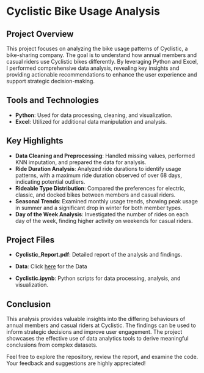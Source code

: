 # Cyclistic Bike Usage Analysis

## Project Overview

This project focuses on analyzing the bike usage patterns of Cyclistic, a bike-sharing company. The goal is to understand how annual members and casual riders use Cyclistic bikes differently. By leveraging Python and Excel, I performed comprehensive data analysis, revealing key insights and providing actionable recommendations to enhance the user experience and support strategic decision-making.

## Tools and Technologies

- **Python**: Used for data processing, cleaning, and visualization.
- **Excel**: Utilized for additional data manipulation and analysis.

## Key Highlights

- **Data Cleaning and Preprocessing**: Handled missing values, performed KNN imputation, and prepared the data for analysis.
- **Ride Duration Analysis**: Analyzed ride durations to identify usage patterns, with a maximum ride duration observed of over 68 days, indicating potential outliers.
- **Rideable Type Distribution**: Compared the preferences for electric, classic, and docked bikes between members and casual riders.
- **Seasonal Trends**: Examined monthly usage trends, showing peak usage in summer and a significant drop in winter for both member types.
- **Day of the Week Analysis**: Investigated the number of rides on each day of the week, finding higher activity on weekends for casual riders.

## Project Files

- **Cyclistic_Report.pdf**: Detailed report of the analysis and findings.
- **Data**: Click [here](https://divvy-tripdata.s3.amazonaws.com/index.html) for the Data

- **Cyclistic.ipynb**: Python scripts for data processing, analysis, and visualization.

## Conclusion

This analysis provides valuable insights into the differing behaviours of annual members and casual riders at Cyclistic. The findings can be used to inform strategic decisions and improve user engagement. The project showcases the effective use of data analytics tools to derive meaningful conclusions from complex datasets.

Feel free to explore the repository, review the report, and examine the code. Your feedback and suggestions are highly appreciated!

